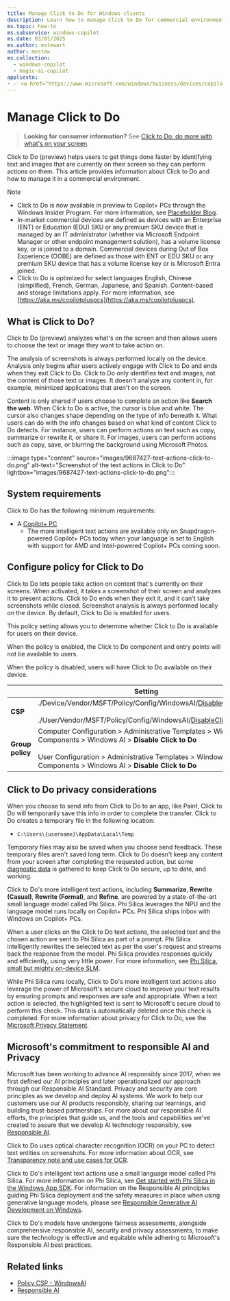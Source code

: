 ```yaml
---
title: Manage Click to Do for Windows clients
description: Learn how to manage Click to Do for commercial environments and about Click to Do features.
ms.topic: how-to
ms.subservice: windows-copilot
ms.date: 03/01/2025
ms.author: mstewart
author: mestew
ms.collection:
  - windows-copilot
  - magic-ai-copilot
appliesto:
- ✅ <a href="https://www.microsoft.com/windows/business/devices/copilot-plus-pcs#copilot-plus-pcs" target="_blank">Copilot+ PCs</a>
---
```


# Manage Click to Do
<!--9687427-->
>**Looking for consumer information?** See [Click to Do: do more with what's on your screen](https://support.microsoft.com/topic/6848b7d5-7fb0-4c43-b08a-443d6d3f5955).

Click to Do (preview) helps users to get things done faster by identifying text and images that are currently on their screen so they can perform actions on them. This article provides information about Click to Do and how to manage it in a commercial environment.

> [!NOTE]
> - Click to Do is now available in preview to Copilot+ PCs through the Windows Insider Program. For more information, see [Placeholder Blog](https://blogs.windows.com/windows-insider/2024/12/06/previewing-more-copilot-experiences-with-windows-insiders-in-the-dev-channel/).
> - In-market commercial devices are defined as devices with an Enterprise (ENT) or Education (EDU) SKU or any premium SKU device that is managed by an IT administrator (whether via Microsoft Endpoint Manager or other endpoint management solution), has a volume license key, or is joined to a domain. Commercial devices during Out of Box Experience (OOBE) are defined as those with ENT or EDU SKU or any premium SKU device that has a volume license key or is Microsoft Entra joined. 
> - Click to Do is optimized for select languages English, Chinese (simplified), French, German, Japanese, and Spanish. Content-based and storage limitations apply. For more information, see [https://aka.ms/copilotpluspcs](https://aka.ms/copilotpluspcs).

## What is Click to Do?

Click to Do (preview) analyzes what's on the screen and then allows users to choose the text or image they want to take action on. 

The analysis of screenshots is always performed locally on the device. Analysis only begins after users actively engage with Click to Do and ends when they exit Click to Do. Click to Do only identifies text and images, not the content of those text or images. It doesn't analyze any content in, for example, minimized applications that aren't on the screen.  
 
Content is only shared if users choose to complete an action like **Search the web**. When Click to Do is active, the cursor is blue and white. The cursor also changes shape depending on the type of info beneath it. What users can do with the info changes based on what kind of content Click to Do detects. For instance, users can perform actions on text such as copy, summarize or rewrite it, or share it. For images, users can perform actions such as copy, save, or blurring the background using Microsoft Photos.

:::image type="content" source="images/9687427-text-actions-click-to-do.png" alt-text="Screenshot of the text actions in Click to Do" lightbox="images/9687427-text-actions-click-to-do.png":::


## System requirements

Click to Do has the following minimum requirements:

- A [Copilot+ PC](https://aka.ms/copilotpluspcs)
  - The more intelligent text actions are available only on Snapdragon-powered Copilot+ PCs today when your language is set to English with support for AMD and Intel-powered Copilot+ PCs coming soon. 


## Configure policy for Click to Do

Click to Do lets people take action on content that's currently on their screens. When activated, it takes a screenshot of their screen and analyzes it to present actions. Click to Do ends when they exit it, and it can't take screenshots while closed. Screenshot analysis is always performed locally on the device. By default, Click to Do is enabled for users.

This policy setting allows you to determine whether Click to Do is available for users on their device.

When the policy is enabled, the Click to Do component and entry points will not be available to users.

When the policy is disabled, users will have Click to Do available on their device.

| &nbsp; | Setting  |
|---|---|
| **CSP** | ./Device/Vendor/MSFT/Policy/Config/WindowsAI/[DisableClickToDo](mdm/policy-csp-windowsai.md) </br></br> ./User/Vendor/MSFT/Policy/Config/WindowsAI/[DisableClickToDo](mdm/policy-csp-windowsai.md)|
| **Group policy** | Computer Configuration > Administrative Templates > Windows Components > Windows AI > **Disable Click to Do** </br></br>User Configuration > Administrative Templates > Windows Components > Windows AI > **Disable Click to Do**|

## Click to Do privacy considerations  

When you choose to send info from Click to Do to an app, like Paint, Click to Do will temporarily save this info in order to complete the transfer. Click to Do creates a temporary file in the following location: 

- `C:\Users\{username}\AppData\Local\Temp`

Temporary files may also be saved when you choose send feedback. These temporary files aren't saved long term. Click to Do doesn't keep any content from your screen after completing the requested action, but some [diagnostic data](/windows/privacy/configure-windows-diagnostic-data-in-your-organization) is gathered to keep Click to Do secure, up to date, and working.

Click to Do's more intelligent text actions, including **Summarize**, **Rewrite (Casual)**, **Rewrite (Formal)**, and **Refine**, are powered by a state-of-the-art small language model called Phi Silica. Phi Silica leverages the NPU and the language model runs locally on Copilot+ PCs. Phi Silica ships inbox with Windows on Copilot+ PCs. 

When a user clicks on the Click to Do text actions, the selected text and the chosen action are sent to Phi Silica as part of a prompt. Phi Silica intelligently rewrites the selected text as per the user's request and streams back the response from the model. Phi Silica provides responses quickly and efficiently, using very little power. For more information, see [Phi Silica, small but mighty on-device SLM](https://blogs.windows.com/windowsexperience/?p=179250). 

While Phi Silica runs locally, Click to Do's more intelligent text actions also leverage the power of Microsoft's secure cloud to improve your text results by ensuring prompts and responses are safe and appropriate. When a text action is selected, the highlighted text is sent to Microsoft's secure cloud to perform this check. This data is automatically deleted once this check is completed. For more information about privacy for Click to Do, see the [Microsoft Privacy Statement](https://go.microsoft.com/fwlink/?LinkId=521839%E2%80%AF).

## Microsoft's commitment to responsible AI and Privacy
 
Microsoft has been working to advance AI responsibly since 2017, when we first defined our AI principles and later operationalized our approach through our Responsible AI Standard. Privacy and security are core principles as we develop and deploy AI systems. We work to help our customers use our AI products responsibly, sharing our learnings, and building trust-based partnerships. For more about our responsible AI efforts, the principles that guide us, and the tools and capabilities we've created to assure that we develop AI technology responsibly, see [Responsible AI](https://www.microsoft.com/ai/responsible-ai).


Click to Do uses optical character recognition (OCR) on your PC to detect text entities on screenshots. For more information about OCR, see [Transparency note and use cases for OCR](/legal/cognitive-services/computer-vision/ocr-transparency-note). 

Click to Do's intelligent text actions use a small language model called Phi Silica. For more information on Phi Silica, see [Get started with Phi Silica in the Windows App SDK](/windows/ai/apis/phi-silica#responsible-ai). For information on the Responsible AI principles guiding Phi Silica deployment and the safety measures in place when using generative language models, please see [Responsible Generative AI Development on Windows](/windows/ai/rai). 


Click to Do's models have undergone fairness assessments, alongside comprehensive responsible AI, security and privacy assessments, to make sure the technology is effective and equitable while adhering to Microsoft's Responsible AI best practices.

## Related links

- [Policy CSP - WindowsAI](/windows/client-management/mdm/policy-csp-windowsai)
- [Responsible AI](https://www.microsoft.com/ai/responsible-ai)